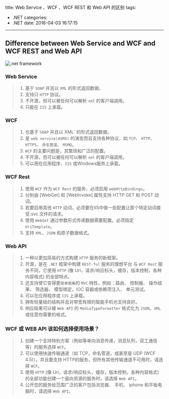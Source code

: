 title: Web Service 、WCF 、WCF REST 和 Web API 的区别
tags:
  - .NET
categories:
  - .NET
date: 2016-04-03 16:17:15
---


## Difference between Web Service and WCF and WCF REST and Web API

![.net framework](http://lanhouzi.qiniudn.com/hexo/blog/.net_framework.jpg)

### Web Service

> 1. 基于 `SOAP` 并且以 `XML` 的形式返回数据。
> 2. 支持只 `HTTP` 协议。
> 3. 不开源，但可以被任何可以解析 `xml` 的客户端调用。
> 4. 只能在 `IIS` 上承载。

### WCF

> 1. 也基于 `SOAP` 并且以 XML` 的形式返回数据。
> 2. 是 `web service(ASMX)` 的演变而且支持各种协议，如 `TCP`、 `HTTP`、 `HTTPS`、 `命名管道`、 `MSMQ`。
> 3. `WCF` 的主要问题是，其繁琐和广泛的配置。
> 4. 不开源，但可以被任何可以解析 `xml` 的客户端调用。
> 5. 可以用在应用程序、`IIS` 或Windows服务上承载。

### WCF Rest

> 1. 使用 `WCF` 作为 `WCF Rest` 的服务，必须启用 `webHttpBindings`。
> 2. 分别由 [WebGet] 和 [WebInvoke] 属性支持 HTTP GET 和 POST 动词。
> 3. 若要启用其他 `HTTP` 动词，必须要在IIS中做一些配置让那个特定动词接受.svc 文件的请求。
> 4. 使用 `WebGet` 通过参数形式传递数据需要配置。必须指定 `UriTemplate`。
> 5. 支持 `XML`、`JSON` 和原子数据格式。

### Web API

> 1. 一种以更加简易的方式构建 `HTTP` 服务的新框架。
> 2. 开源，是在 `.NET` 框架中构建 `REST-ful` 服务的理想平台
与 `WCF Rest` 服务不同，它使用 `HTTP` (像 Uri，请求/响应标头，缓存，版本控制，各种内容格式) 的全部特点。
> 3. 还支持使它变得更`简单粗暴`的 `MVC` 特性，例如：路由、 控制器、 操作结果、 筛选器、 模型绑定，IOC 容器或依赖项注入、 单元测试。
> 4. 可以在应用程序或 `IIS` 上承载。
> 5. 拥有轻量级的结构并且对带宽有限的智能手机也支持良好。
> 6. 响应结果可以被 `Web API` 的 `MediaTypeFormatter` 格式化为 `JSON`，`XML` 或任意你需要的格式。

### WCF 或 WEB API 该如何选择使用场景？

> 1. 创建一个支持特别方案（例如等单向消息传递，消息队列，双工通信等）的服务选择 `WCF`。
> 2. 可以使用快速传输通道（如 TCP，命名管道，或甚至是 UDP (WCF 4.5)），并且要支持 HTTP的服务，但所有其他传输通道不可用时，请选择 `WCF`。
> 3. 使用 `HTTP` (像 Uri，请求/响应标头，缓存，版本控制，各种内容格式) 的全部功能创建一个面向资源的服务时，请选择 `Web API`。
> 4. 公开您的服务给范围广泛的客户包括浏览器、 手机、 iphone 和平板电脑时，请选择 `Web API`。
